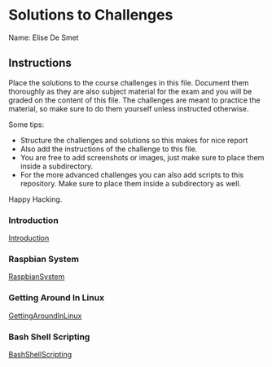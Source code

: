 # Solutions to Challenges

Name: Elise De Smet

## Instructions

Place the solutions to the course challenges in this file. Document them thoroughly as they are also subject material for the exam and you will be graded on the content of this file. The challenges are meant to practice the material, so make sure to do them yourself unless instructed otherwise.

Some tips:

* Structure the challenges and solutions so this makes for nice report
* Also add the instructions of the challenge to this file.
* You are free to add screenshots or images, just make sure to place them inside a subdirectory.
* For the more advanced challenges you can also add scripts to this repository. Make sure to place them inside a subdirectory as well.

Happy Hacking.

### Introduction

[Introduction](Introduction.md)

### Raspbian System

[RaspbianSystem](Raspbian-System.md)

### Getting Around In Linux

[GettingAroundInLinux](GettingAroundInLinux.md)

### Bash Shell Scripting

[BashShellScripting](BashShellScripting.md)